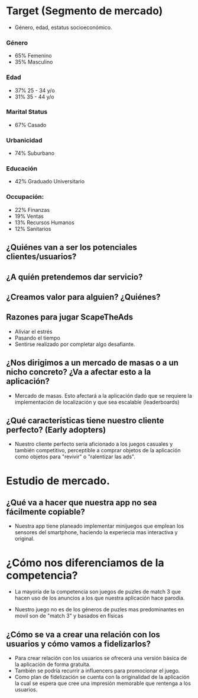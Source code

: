 # Target (Segmento de mercado)

- Género, edad, estatus socioeconómico.

### Género 
 
- 65% Femenino
- 35% Masculino
 
### Edad
 
- 37% 25 - 34 y/o
- 31% 35 - 44 y/o
 
### Marital Status 
 
- 67% Casado
 
### Urbanicidad
 
- 74% Suburbano

### Educación 
 
- 42% Graduado Universitario
 
### Occupación:
 
- 22% Finanzas
- 19% Ventas
- 13% Recursos Humanos
- 12% Sanitarios

## ¿Quiénes van a ser los potenciales clientes/usuarios?

## ¿A quién pretendemos dar servicio?

## ¿Creamos valor para alguien? ¿Quiénes?

## Razones para jugar ScapeTheAds
 
- Aliviar el estrés
- Pasando el tiempo
- Sentirse realizado por completar algo desafiante.


## ¿Nos dirigimos a un mercado de masas o a un nicho concreto? ¿Va a afectar esto a la aplicación?

- Mercado de masas. Esto afectará a la aplicación dado que se requiere la implementación de localización y que sea escalable (leaderboards)

## ¿Qué características tiene nuestro cliente perfecto? (Early adopters)

- Nuestro cliente perfecto sería aficionado a los juegos casuales y también competitivo, perceptible a comprar objetos de la aplicación como objetos para "revivir" o "ralentizar las ads".

# Estudio de mercado.

## ¿Qué va a hacer que nuestra app no sea fácilmente copiable?

- Nuestra app tiene planeado implementar minijuegos que emplean los sensores del smartphone, haciendo la experiecia mas interactiva y original.

# ¿Cómo nos diferenciamos de la competencia?

- La mayoría de la competencia son juegos de puzles de match 3 que hacen uso de los anuncios a los que nuestra aplicación hace parodia.
 
- Nuestro juego no es  de los géneros de puzles mas predominantes en movil son de "match 3" y basados en físicas


## ¿Cómo se va a crear una relación con los usuarios y cómo vamos a fidelizarlos?

- Para crear relación con los usuarios se ofrecerá una versión básica de la  aplicación de forma gratuita.
- También se podría recurrir a influencers para promocionar el juego.
- Como plan de fidelización se cuenta con la originalidad de la aplicación la cual se espera que cree una impresión memorable que rentenga a los usuarios.

